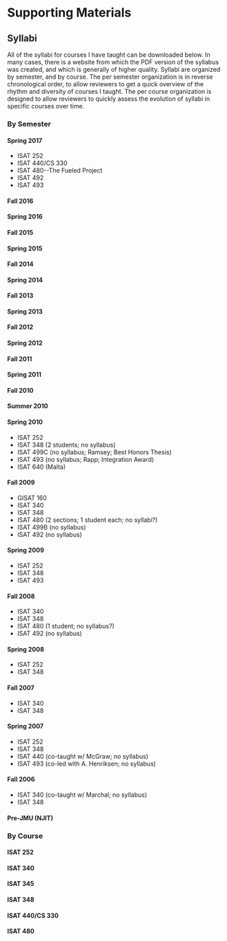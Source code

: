 # Supporting Materials

## Syllabi

All of the syllabi for courses I have taught can be downloaded below. In many cases, there is a website from which the PDF version of the syllabus was created, and which is generally of higher quality. Syllabi are organized by semester, and by course. The per semester organization is in reverse chronological order, to allow reviewers to get a quick overview of the rhythm and diversity of courses I taught. The per course organization is designed to allow reviewers to quickly assess the evolution of syllabi in specific courses over time.

### By Semester

#### Spring 2017
* ISAT 252
* ISAT 440/CS 330
* ISAT 480--The Fueled Project
* ISAT 492
* ISAT 493

#### Fall 2016
#### Spring 2016
#### Fall 2015
#### Spring 2015
#### Fall 2014
#### Spring 2014
#### Fall 2013
#### Spring 2013
#### Fall 2012
#### Spring 2012
#### Fall 2011
#### Spring 2011
#### Fall 2010
#### Summer 2010

#### Spring 2010
* ISAT 252
* ISAT 348 (2 students; no syllabus)
* ISAT 499C (no syllabus; Ramsey; Best Honors Thesis)
* ISAT 493 (no syllabus; Rapp; Integration Award)
* ISAT 640 (Malta)

#### Fall 2009
* GISAT 160
* ISAT 340
* ISAT 348
* ISAT 480 (2 sections; 1 student each; no syllabi?)
* ISAT 499B (no syllabus)
* ISAT 492 (no syllabus)

#### Spring 2009
* ISAT 252
* ISAT 348
* ISAT 493

#### Fall 2008
* ISAT 340
* ISAT 348
* ISAT 480 (1 student; no syllabus?)
* ISAT 492 (no syllabus)

#### Spring 2008
* ISAT 252
* ISAT 348

#### Fall 2007
* ISAT 340
* ISAT 348

#### Spring 2007
* ISAT 252
* ISAT 348
* ISAT 440 (co-taught w/ McGraw; no syllabus)
* ISAT 493 (co-led with A. Henriksen; no syllabus)

#### Fall 2006
* ISAT 340 (co-taught w/ Marchal; no syllabus)
* ISAT 348

#### Pre-JMU (NJIT)

### By Course

#### ISAT 252
#### ISAT 340
#### ISAT 345
#### ISAT 348
#### ISAT 440/CS 330
#### ISAT 480